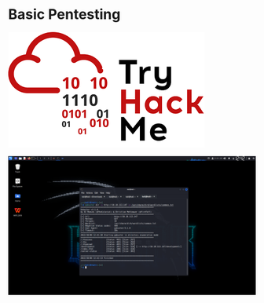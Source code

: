 # Basic Pentesting

![TyrHackMeLogo](https://github.com/cdemir7/TryHackMe-CTF-Solutions/blob/main/Basic-Pentesting/TryHackMeLogo.png)


![TyrHackMeLogo](https://github.com/cdemir7/TryHackMe-CTF-Solutions/blob/main/Basic-Pentesting/Basic-Pentesting-2.png)
